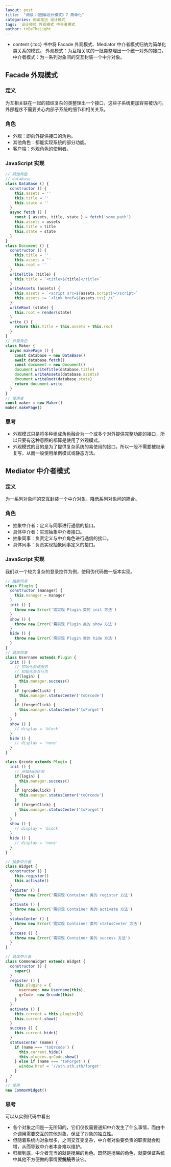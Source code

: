 ```yaml
---
layout: post
title:  "阅读：《图解设计模式》7 简单化"
categories: 阅读笔记 设计模式
tags:  设计模式 外观模式 中介者模式
author: toBeTheLight
---
```


* content
{:toc}
书中将 Facade 外观模式、Mediator 中介者模式归纳为简单化类关系的模式。
外观模式：为互相关联的一批类整理出一个统一对外的接口。
中介者模式：为一系列对象间的交互封装一个中介对象。





## Facade 外观模式

### 定义

为互相关联在一起的错综复杂的类整理出一个接口，这些子系统更加容易被访问。外部程序不需要关心内部子系统的细节和相关关系。

### 角色

* 外观：即向外提供接口的角色。
* 其他角色：都能实现系统的部分功能。
* 客户端：外观角色的使用者。

### JavaScript 实现

```js
// 其他角色
// database
class DataBase () {
  constructor () {
    this.assets = ''
    this.title = ''
    this.state = ''
  }
  async fetch () {
    const { assets, title, state } = fetch('some.path')
    this.assets = assets
    this.title = title
    this.state = state
  }
}
class Document () {
  constructor () {
    this.title = ''
    this.assets = ''
    this.root = ''
  }
  writeTitle (title) {
    this.title = `<title>${title}</title>`
  }
  writeAssets (assets) {
    this.assets = `<script src=${assets.script}></script>`
    this.assets += `<link href=${assets.css} />`
  }
  writeRoot (state) {
    this.root = render(state)
  }
  write () {
    return this.title + this.assets + this.root
  }
}
// 外观角色
class Maker {
  async makePage () {
    const database = new DataBase()
    await database.fetch()
    const document = new Document()
    document.writeTitle(database.title)
    document.writeAssets(database.assets)
    document.writeRoot(database.state)
    return document.write
  }
}
// 使用者
const maker = new Maker()
maker.makePage()
```

### 思考

* 外观模式只是将多种组成角色融合为一个或多个对外提供完整功能的接口，所以只要有这种意图的都算是使用了外观模式。
* 外观模式的目的是为了提供复杂系统的易使用的接口，所以一般不需要被继承复写，从而一般使用单例模式或静态方法。

## Mediator 中介者模式

### 定义

为一系列对象间的交互封装一个中介对象，降低系列对象间的耦合。

### 角色

* 抽象中介者：定义与同事进行通信的接口。
* 具体中介者：实现抽象中介者接口。
* 抽象同事：负责定义与中介角色进行通信的接口。
* 具体同事：负责实现抽象同事定义的接口。

### JavaScript 实现

我们以一个较为复杂的登录控件为例，使用伪代码做一版本实现。

```js
// 抽象同事
class Plugin {
  constructor (manager) {
    this.manager = manager
  }
  init () {
    throw new Error('需实现 Plugin 类的 init 方法')
  }
  show () {
    throw new Error('需实现 Plugin 类的 show 方法')
  }
  hide () {
    throw new Error('需实现 Plugin 类的 hide 方法')
  }
}
// 具体同事
class Username extends Plugin {
  init () {
    // 初始化验证服务
    // 初始化交互行为
    if(login) {
      this.manager.success()
    }
    if (qrcodeClick) {
      this.manager.statusCenter('toQrcode')
    }
    if (forgetClick) {
      this.manager.statusCenter('toForget')
    }
  }
  show () {
    // display = 'block'
  }
  hide () {
    // display = 'none'
  }
}

class Qrcode extends Plugin {
  init () {
    // 开始扫码轮询
    if(login) {
      this.manager.success()
    }
    if (qrcodeClick) {
      this.manager.statusCenter('toQrcode')
    }
    if (forgetClick) {
      this.manager.statusCenter('toForget')
    }
  }
  show () {
    // display = 'block'
  }
  hide () {
    // display = 'none'
  }
}

// 抽象中介者
class Widget {
  constructor () {
    this.register()
    this.activate()
  }
  register () {
    throw new Error('需实现 Container 类的 register 方法')
  }
  activate () {
    throw new Error('需实现 Container 类的 activate 方法')
  }
  statusCenter () {
    throw new Error('需实现 Container 类的 statusCenter 方法')
  }
  success () {
    throw new Error('需实现 Container 类的 success 方法')
  }
}

// 具体中介者
class CommonWidget extends Widget {
  constructor () {
    super()
  }
  register () {
    this.plugins = {
      username: new Username(this),
      qrCode: new Qrcode(this)
    }
  }
  activate () {
    this.current = this.plugins[0]
    this.current.show()
  }
  success () {
    this.current.hide()
  }
  statusCenter (name) {
    if (name === 'toQrcode') {
      this.current.hide()
      this.plugins.qrCode.show()
    } else if (name === 'toForget') {
      window.href = '//sth.sth.sth/forget'
    }
  }
}
// 使用
new CommonWidget()
```

### 思考

可以从实例代码中看出
* 各个对象之间是一无所知的，它们仅仅需要通知中介发生了什么事情，而由中介调用需要交互的其他对象，保证了对象的独立性。
* 但随着系统内对象增多，之间交互变复杂，中介者对象要负责的职责就会剧增，从而导致中介者本身难以维护。
* 归根到底，中介者充当的就是搅屎的角色。既然是搅屎的角色，就要保证系统中其他不方便做的事情要**统统**丢该它。